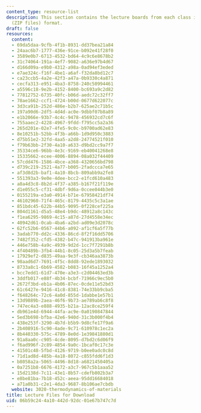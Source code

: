 ```yaml
---
content_type: resource-list
description: This section contains the lecture boards from each class in PDF and LaTeX
  (ZIP files) format.
draft: false
resources:
  content:
  - 69da5daa-9cfb-4f1b-8931-dd37bea21a84
  - 24aac6b7-1777-436e-91ce-b092e41f28f0
  - 3589e0b7-6713-4532-bd64-4c9c6e8678b2
  - 31c74064-191a-4ef7-9082-a636e97b4d67
  - d166d09a-e9b0-4312-a98a-0ad94ef3eded
  - e7ae324c-f16f-4be1-a6af-f32da8bd12c7
  - ca23ccb5-4a2e-42f3-a47a-0b9330c4a871
  - cecfa313-e951-4ba3-8758-240c50994461
  - a5596c18-9e2b-4152-8400-bc693a9c2d82
  - 77812752-6735-40fc-b06d-aedc72c32ff7
  - 78ae1662-ccf1-4724-b00d-0677d622077c
  - 3d3ca91b-252d-486e-b2b7-625ae2c71b5c
  - 197a90d6-2df5-4d4d-ac0e-9dbbf07b8a89
  - e1b2066e-93b7-4c4c-9478-456932cd7c6f
  - 755aaec2-4228-4967-9fdd-f795cc5a2a36
  - 265d201e-02e7-4fe5-9c0c-b9700ad62e83
  - 8e10251b-52bb-4f3b-a66b-1d9d950c3883
  - d75b51e2-32fd-4aa5-a2d8-24774521f010
  - f79b63bb-2f30-4a10-a633-d9bd2cc9a7f7
  - 35334ce6-96bb-4e3c-9169-eb40041268e8
  - 15335662-ecee-4006-8894-08a032f44409
  - 57cdd476-1586-4bce-a368-4320656bd798
  - d739c219-2521-4a77-b005-2fadccca7e65
  - af3d8d2b-baf1-4a10-8bcb-809abb9a2fe8
  - 551393a3-9e0e-4dee-bcc2-e1fcd610a483
  - a8a4d3c8-8b2d-4f37-a385-b167f21f119e
  - d1e055c5-cf31-4dbf-9d6a-0ccee044b3e0
  - 0155219a-e3a0-4914-b71e-67958421df74
  - 46102960-71f4-465c-8179-4435c5c3a1ae
  - 851bdc45-622b-44b5-9095-0f228cef225a
  - 804d1161-d5a5-48e4-b9dc-48912a8c143c
  - f1ea6295-9869-4c15-a87d-27d4558e34ec
  - 40942d61-0cab-4ba6-a2bd-ad09e3d2078c
  - 62fc52b6-0567-44b6-a092-af1cf6a5f77b
  - 3adab770-dd2c-4336-86cd-8f2f16dd5706
  - 7482f352-cfd5-4382-b47c-941913ba961e
  - 446e758b-4a9c-4939-9d2d-1cc7f7291b8b
  - 4f40489b-3fb4-44b1-8c05-25d3a5b7feab
  - 17929ef2-d835-49aa-9e3f-cb346aa3873b
  - 98aad6d7-7691-4f5c-8dd8-92ede1893032
  - 8733a8c1-6b69-4582-b083-16f45a1252a4
  - bcc7edd1-61d7-470e-a3e3-c2d04463ed3b
  - 3ddfb017-e88f-4b34-bcbf-71966c9ec5b0
  - 2672f3bd-eb1a-4b06-87ec-0cde11e52bd3
  - 61c6427e-9416-41c8-8381-74e33bb9cba5
  - f648264c-72c6-4a0d-855d-1dabbe1e57b1
  - 13d9889b-2aea-46f6-9b73-ae789ab6c8f8
  - 747ec4a3-e888-4935-b21a-12ac8ce259f4
  - db961e4d-6944-44fa-ac9e-0a0190847844
  - 5ed3b698-bfba-42e6-940d-31c3b000f4b4
  - 438e253f-3290-4b7d-b5b9-9d8cfe17f9a6
  - 2b408916-5c90-4ade-9c71-610978c1ec2a
  - 8b440330-575c-4789-8e0d-1e39841880d1
  - 91a8aa0c-c905-4cde-8095-d7bd2c6d06f9
  - f6ad996f-2c89-4854-9a0c-1bcaf0c17c3e
  - 41501c48-5fbd-4126-9719-b0ee0adc0c8d
  - 71d1ad8d-485b-4a18-8072-c855fdd6f1d3
  - b8058a2a-5065-4496-8d18-a6821450405a
  - 0a7251b8-6676-4172-a3c7-967c5b1aaa52
  - 15d2138d-7c11-43e1-8b57-cdefb802b3a7
  - e8be81ba-7b18-452c-aeea-95dd16684018
  - a71a0b31-c2e1-4da3-9687-8b106ae7cbdb
  website: 3020-thermodynamics-of-materials
title: Lecture Files for Download
uid: 06b59c24-4a10-442d-92dc-01e67b747c7d
---
```

